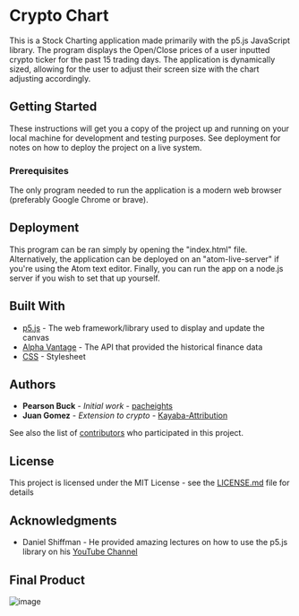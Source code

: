 # Crypto Chart

This is a Stock Charting application made primarily with the p5.js JavaScript library. The program displays
the Open/Close prices of a user inputted crypto ticker for the past 15 trading days. The application is
dynamically sized, allowing for the user to adjust their screen size with the chart adjusting accordingly.

## Getting Started

These instructions will get you a copy of the project up and running on your local machine for development and testing purposes. See deployment for notes on how to deploy the project on a live system.

### Prerequisites

The only program needed to run the application is a modern web browser (preferably Google Chrome or brave).

## Deployment

This program can be ran simply by opening the "index.html" file. Alternatively, the application can be deployed on an "atom-live-server" if you're using the Atom text editor. Finally, you can run the app on a node.js server if you wish to set that up yourself.

## Built With

* [p5.js](https://p5js.org/) - The web framework/library used to display and update the canvas
* [Alpha Vantage](https://www.alphavantage.co/) - The API that provided the historical finance data
* [CSS](https://developer.mozilla.org/en-US/docs/Web/CSS) - Stylesheet

## Authors

* **Pearson Buck** - *Initial work* - [pacheights](https://github.com/pacheights)
* **Juan Gomez** - *Extension to crypto* - [Kayaba-Attribution](https://github.com/Kayaba-Attribution)

See also the list of [contributors](https://github.com/your/project/contributors) who participated in this project.

## License

This project is licensed under the MIT License - see the [LICENSE.md](LICENSE.md) file for details

## Acknowledgments

* Daniel Shiffman - He provided amazing lectures on how to use the p5.js library on his [YouTube Channel](https://youtube.com/shiffman)

## Final Product
![image](https://user-images.githubusercontent.com/63566185/129464123-1be26f7e-e783-40f2-b16e-c5494bd053c0.png)

